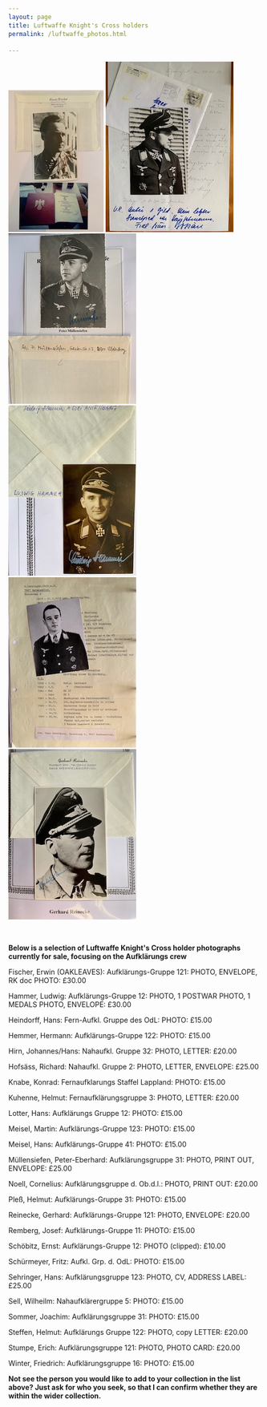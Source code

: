 ```yaml
---
layout: page
title: Luftwaffe Knight's Cross holders
permalink: /luftwaffe_photos.html

---
```

<div id="booksBySameAuthor">
  <p float="left">
<img src="./assets/Erwin Fischer.jpg"/>
<img src="./assets/Richard Hofsass.jpg"/>
<img src="./assets/Peter Mullensiefen.jpg"/>
<img src="./assets/Ludwig Hammer.jpg"/>
<img src="./assets/Hans Sehringer.jpg"/>
<img src="./assets/Gerhard Reinecke.jpg"/>
</p>  
<br />
<p><b>Below is a selection of Luftwaffe Knight's Cross holder photographs currently for sale, focusing on the Aufklärungs crew</b></p>
<p>Fischer,	Erwin	(OAKLEAVES): Aufklärungs-Gruppe 121: PHOTO, ENVELOPE, RK doc PHOTO:	£30.00
<p>Hammer,	Ludwig:	Aufklärungs-Gruppe 12:	PHOTO, 1 POSTWAR PHOTO, 1 MEDALS PHOTO, ENVELOPE:	£30.00
<p>Heindorff,	Hans:	Fern-Aufkl. Gruppe des OdL:	PHOTO:	£15.00
<p>Hemmer,	Hermann: Aufklärungs-Gruppe 122:	PHOTO:	£15.00
<p>Hirn,	Johannes/Hans: Nahaufkl. Gruppe 32:	PHOTO, LETTER:	£20.00
<p>Hofsäss,	Richard: Nahaufkl. Gruppe 2:	PHOTO, LETTER, ENVELOPE: £25.00
<p>Knabe,	Konrad: Fernaufklarungs Staffel Lappland:	PHOTO:	£15.00
<p>Kuhenne,	Helmut:	Fernaufklärungsgruppe 3:	PHOTO, LETTER:	£20.00
<p>Lotter,	Hans: Aufklärungs Gruppe 12:	PHOTO:	£15.00
<p>Meisel,	Martin:	Aufklärungs-Gruppe 123:	PHOTO:	£15.00
<p>Meisel,	Hans:	Aufklärungs-Gruppe 41:	PHOTO:	£15.00
<p>Müllensiefen,	Peter-Eberhard:	Aufklärungsgruppe 31:	PHOTO, PRINT OUT, ENVELOPE:	£25.00
<p>Noell,	Cornelius: Aufklärungsgruppe d. Ob.d.l.:	PHOTO, PRINT OUT:	£20.00
<p>Pleß,	Helmut:	Aufklärungs-Gruppe 31:	PHOTO:	£15.00
<p>Reinecke,	Gerhard: Aufklärungs-Gruppe 121:	PHOTO, ENVELOPE:	£20.00
<p>Remberg,	Josef: Aufklärungs-Gruppe 11:	PHOTO:	£15.00
<p>Schöbitz,	Ernst: Aufklärungs-Gruppe 12:	PHOTO (clipped): £10.00
<p>Schürmeyer,	Fritz: Aufkl. Grp. d. OdL: PHOTO:	£15.00
<p>Sehringer,	Hans:	Aufklärungsgruppe 123:	PHOTO, CV, ADDRESS LABEL:	£25.00
<p>Sell,	Wilheilm:	Nahaufklärergruppe 5:	PHOTO:	£15.00
<p>Sommer,	Joachim: Aufklärungsgruppe 31:	PHOTO:	£15.00
<p>Steffen,	Helmut:	Aufklärungs Gruppe 122:	PHOTO, copy LETTER:	£20.00
<p>Stumpe,	Erich: Aufklärungsgruppe 121:	PHOTO, PHOTO CARD:	£20.00
<p>Winter,	Friedrich: Aufklärungsgruppe 16:	PHOTO:	£15.00
<p>
<b><centre>Not see the person you would like to add to your collection in the list above? Just ask for who you seek, so that I can confirm whether they are within the wider collection.

